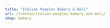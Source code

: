 ```yaml
---
title: "Italian Peoples Bakery & Deli"
url: /trenton/italian-peoples-bakery-and-deli/
shop: bakery
---
```

